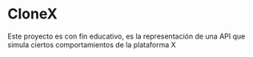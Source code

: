 # CloneX
Este proyecto es con fin educativo, es la representación de una API que simula ciertos comportamientos de la plataforma X
